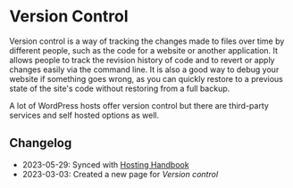 # Version Control

Version control is a way of tracking the changes made to files over time by different people, such as the code for a website or another application. It allows people to track the revision history of code and to revert or apply changes easily via the command line. It is also a good way to debug your website if something goes wrong, as you can quickly restore to a previous state of the site's code without restoring from a full backup.

A lot of WordPress hosts offer version control but there are third-party services and self hosted options as well.

## Changelog

- 2023-05-29: Synced with [Hosting Handbook](https://make.wordpress.org/hosting/handbook/reliability/#version-control)
- 2023-03-03: Created a new page for *Version control*